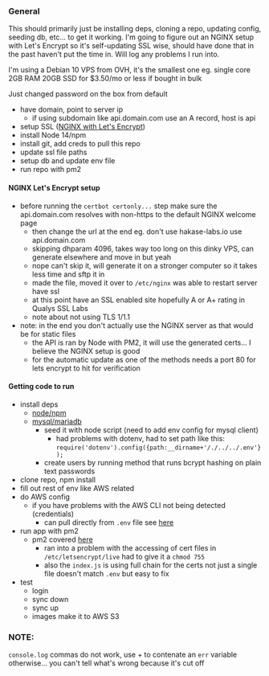 ### General
This should primarily just be installing deps, cloning a repo, updating config, seeding db, etc... to get it working.
I'm going to figure out an NGINX setup with Let's Encrypt so it's self-updating SSL wise, should have done that in the past haven't put the time in.
Will log any problems I run into.

I'm using a Debian 10 VPS from OVH, it's the smallest one eg. single core 2GB RAM 20GB SSD for $3.50/mo or less if bought in bulk

Just changed password on the box from default

- have domain, point to server ip
  - if using subdomain like api.domain.com use an A record, host is api
- setup SSL ([NGINX with Let's Encrypt](https://www.howtoforge.com/tutorial/nginx-with-letsencrypt-ciphersuite/))
- install Node 14/npm
- install git, add creds to pull this repo
- update ssl file paths
- setup db and update env file
- run repo with pm2

#### NGINX Let's Encrypt setup
- before running the `certbot certonly...` step make sure the api.domain.com resolves with non-https to the default NGINX welcome page
  - then change the url at the end eg. don't use hakase-labs.io use api.domain.com
  - skipping dhparam 4096, takes way too long on this dinky VPS, can generate elsewhere and move in but yeah
  - nope can't skip it, will generate it on a stronger computer so it takes less time and sftp it in
  - made the file, moved it over to `/etc/nginx` was able to restart server have ssl
  - at this point have an SSL enabled site hopefully A or A+ rating in Qualys SSL Labs
  - note about not using TLS 1/1.1
- note: in the end you don't actually use the NGINX server as that would be for static files
  - the API is ran by Node with PM2, it will use the generated certs... I believe the NGINX setup is good
  - for the automatic update as one of the methods needs a port 80 for lets encrypt to hit for verification

#### Getting code to run
- install deps
  - [node/npm](https://github.com/nodesource/distributions/blob/master/README.md)
  - [mysql/mariadb](https://www.digitalocean.com/community/tutorials/how-to-install-the-latest-mysql-on-debian-10)
    - seed it with node script (need to add env config for mysql client)
      - had problems with dotenv, had to set path like this:
        `require('dotenv').config({path:__dirname+'/./../../.env'});`
    - create users by running method that runs bcrypt hashing on plain text passwords
- clone repo, npm install
- fill out rest of env like AWS related
- do AWS config
  - if you have problems with the AWS CLI not being detected (credentials)
    - can pull directly from `.env` file see [here](https://stackoverflow.com/a/62722544/2710227)
- run app with pm2
  - pm2 covered [here](https://www.digitalocean.com/community/tutorials/how-to-set-up-a-node-js-application-for-production-on-debian-8)
    - ran into a problem with the accessing of cert files in `/etc/letsencrypt/live` had to give it a `chmod 755`
    - also the `index.js` is using full chain for the certs not just a single file doesn't match `.env` but easy to fix
- test
  - login
  - sync down
  - sync up
  - images make it to AWS S3

### NOTE:
`console.log` commas do not work, use + to contenate an `err` variable otherwise... you can't tell what's wrong because it's cut off